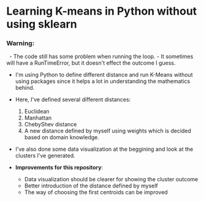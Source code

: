 # Learning K-means in Python without using sklearn

### Warning:
    - The code still has some problem when running the loop.
    - It sometimes will have a RunTimeError, but it doesn't effect the outcome I guess.

* I'm using Python to define different distance and run K-Means without using packages since it helps a lot in understanding the mathematics behind.

* Here, I've defined several different distances:
  1. Euclidean
  2. Manhattan
  3. ChebyShev distance
  4. A new distance defined by myself using weights which is decided based on domain knowledge.
  
* I've also done some data visualization at the beggining and look at the clusters I've generated.

* **Improvements for this repository**:
  - Data visualization should be clearer for showing the cluster outcome
  - Better introduction of the distance defined by myself
  - The way of choosing the first centroids can be improved
  
